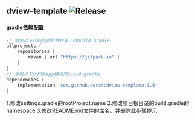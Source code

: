 dview-template
![Release](https://jitpack.io/v/dora4/dview-template.svg)
--------------------------------

#### gradle依赖配置

```groovy
// 添加以下代码到项目根目录下的build.gradle
allprojects {
    repositories {
        maven { url "https://jitpack.io" }
    }
}
// 添加以下代码到app模块的build.gradle
dependencies {
    implementation 'com.github.dora4:dview-template:1.0'
}
```

1.修改settings.gradle的rootProject.name
2.修改项目根目录的build.gradle的namespace
3.修改README.md文件的库名，并删除此步骤提示